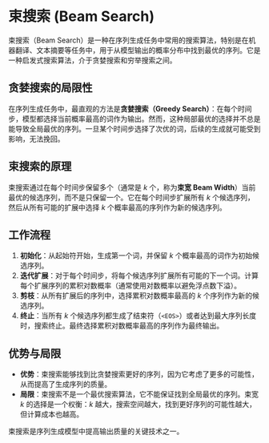 # 束搜索 (Beam Search)

束搜索（Beam Search）是一种在序列生成任务中常用的搜索算法，特别是在机器翻译、文本摘要等任务中，用于从模型输出的概率分布中找到最优的序列。它是一种启发式搜索算法，介于贪婪搜索和穷举搜索之间。

## 贪婪搜索的局限性

在序列生成任务中，最直观的方法是**贪婪搜索（Greedy Search）**：在每个时间步，模型都选择当前概率最高的词作为输出。然而，这种局部最优的选择并不总是能导致全局最优的序列。一旦某个时间步选择了次优的词，后续的生成就可能受到影响，无法挽回。

## 束搜索的原理

束搜索通过在每个时间步保留多个（通常是 $k$ 个，称为**束宽 Beam Width**）当前最优的候选序列，而不是只保留一个。它在每个时间步扩展所有 $k$ 个候选序列，然后从所有可能的扩展中选择 $k$ 个概率最高的序列作为新的候选序列。

## 工作流程

1.  **初始化**：从起始符开始，生成第一个词，并保留 $k$ 个概率最高的词作为初始候选序列。
2.  **迭代扩展**：对于每个时间步，将每个候选序列扩展所有可能的下一个词。计算每个扩展序列的累积对数概率（通常使用对数概率以避免浮点数下溢）。
3.  **剪枝**：从所有扩展后的序列中，选择累积对数概率最高的 $k$ 个序列作为新的候选序列。
4.  **终止**：当所有 $k$ 个候选序列都生成了结束符（`<EOS>`）或者达到最大序列长度时，搜索终止。最终选择累积对数概率最高的序列作为最终输出。

## 优势与局限

- **优势**：束搜索能够找到比贪婪搜索更好的序列，因为它考虑了更多的可能性，从而提高了生成序列的质量。
- **局限**：束搜索不是一个最优搜索算法，它不能保证找到全局最优的序列。束宽 $k$ 的选择是一个权衡：$k$ 越大，搜索空间越大，找到更好序列的可能性越大，但计算成本也越高。

束搜索是序列生成模型中提高输出质量的关键技术之一。
